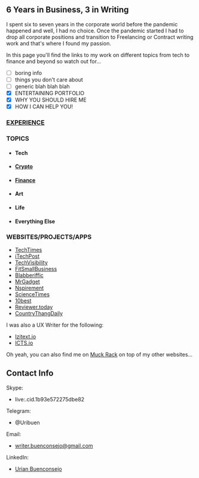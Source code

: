 ## 6 Years in Business, 3 in Writing

I spent six to seven years in the corporate world before the pandemic happened and well, I had no choice. Once the pandemic started I had to drop all corporate positions and transition to Freelancing or Contract writing work and that's where I found my passion.

In this page you'll find the links to my work on different topics from tech to finance and beyond so watch out for...

- [ ] boring info
- [ ] things you don't care about
- [ ] generic blah blah blah
- [x] ENTERTAINING PORTFOLIO
- [x] WHY YOU SHOULD HIRE ME
- [x] HOW I CAN HELP YOU!

### [EXPERIENCE](myexperience.github.io)
### TOPICS
- #### Tech
- #### [Crypto](cryptoexperience.github.io)
- #### [Finance](financeexperience.github.io)
- #### Art
- #### Life
- #### Everything Else

### WEBSITES/PROJECTS/APPS
- [TechTimes](https://www.techtimes.com/reporters/urian-b.htm)
- [iTechPost](https://www.itechpost.com/reporters/urian-buenconsejo)
- [TechVisibility](https://www.techvisibility.com/author/uri)
- [FitSmallBusiness](https://fitsmallbusiness.com/author/urianfitsmallbusiness-com/)
- [Blabberiffic](https://www.blabberific.com/authors/urian.html)
- [MrGadget](https://mrgadget.com.au/tech-news/)
- [Nspirement](https://www.nspirement.com/author/urian-b)
- [ScienceTimes](https://www.sciencetimes.com/reporters/urian-b)
- [10best](https://www.10best.cc/)
- [Reviewer.today](https://www.reviewer.today/)
- [CountryThangDaily](https://www.countrythangdaily.com/)

I was also a UX Writer for the following:
- [Izitext.io](https://izitext.io/)
- [ICTS.io](https://icts.io/)

Oh yeah, you can also find me on [Muck Rack](https://muckrack.com/urian-buenconsejo/articles) on top of my other websites... 

## Contact Info
Skype:
- live:.cid.1b93e572275dbe82

Telegram:
- @Uribuen

Email:
- writer.buenconsejo@gmail.com

LinkedIn:
- [Urian Buenconsejo](https://www.linkedin.com/in/urian-buenconsejo-097812150/)

